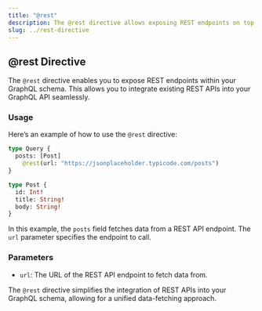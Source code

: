 ```yaml
---
title: "@rest"
description: The @rest directive allows exposing REST endpoints on top of GraphQL.
slug: ../rest-directive
---
```


## @rest Directive

The `@rest` directive enables you to expose REST endpoints within your GraphQL schema. This allows you to integrate existing REST APIs into your GraphQL API seamlessly.

### Usage

Here’s an example of how to use the `@rest` directive:

```graphql
type Query {
  posts: [Post]
    @rest(url: "https://jsonplaceholder.typicode.com/posts")
}

type Post {
  id: Int!
  title: String!
  body: String!
}
```

In this example, the `posts` field fetches data from a REST API endpoint. The `url` parameter specifies the endpoint to call.

### Parameters

- `url`: The URL of the REST API endpoint to fetch data from.

The `@rest` directive simplifies the integration of REST APIs into your GraphQL schema, allowing for a unified data-fetching approach.
